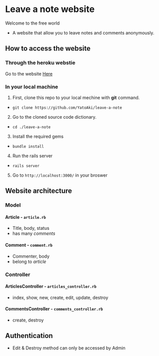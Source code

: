 # Leave a note website

Welcome to the free world

* A website that allow you to leave notes and comments anonymously.

## How to access the website

### Through the heroku webstie

Go to the website [Here](https://rocky-shore-08946.herokuapp.com/)

### In your local machine

1. First, clone this repo to your local mechine with __git__ command.
* `git clone https://github.com/YatoAki/leave-a-note`
2. Go to the cloned source code dictionary.
* `cd ./leave-a-note`
3. Install the required gems
* `bundle install`
4. Run the rails server
* `rails server`
5. Go to `http://localhost:3000/` in your broswer

## Website architecture

### Model

#### Article - `article.rb`

* Title, body, status
* has many _comments_

#### Comment - `comment.rb`

* Commenter, body
* belong to _article_

### Controller

#### ArticlesController - `articles_controller.rb`

* index, show, new, create, edit, update, destroy

#### CommentsController - `comments_controller.rb`

* create, destroy

## Authentication

* Edit & Destroy method can only be accessed by Admin
